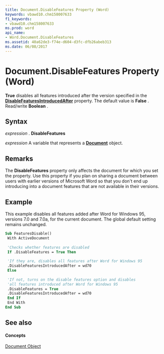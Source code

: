 ```yaml
---
title: Document.DisableFeatures Property (Word)
keywords: vbawd10.chm158007633
f1_keywords:
- vbawd10.chm158007633
ms.prod: word
api_name:
- Word.Document.DisableFeatures
ms.assetid: 40a62de3-f74e-d604-d3fc-dfb26abeb313
ms.date: 06/08/2017
---
```



# Document.DisableFeatures Property (Word)

 **True** disables all features introduced after the version specified in the **[DisableFeaturesIntroducedAfter](document-disablefeaturesintroducedafter-property-word.md)** property. The default value is **False** . Read/write **Boolean** .


## Syntax

 _expression_ . **DisableFeatures**

 _expression_ A variable that represents a **[Document](document-object-word.md)** object.


## Remarks

The **DisableFeatures** property only affects the document for which you set the property. Use this property if you plan on sharing a document between users with earlier versions of Microsoft Word so that you don't end up introducing into a document features that are not available in their versions.


## Example

This example disables all features added after Word for Windows 95, versions 7.0 and 7.0a, for the current document. The global default setting remains unchanged.


```vb
Sub FeaturesDisable() 
 With ActiveDocument 
 
 'Checks whether features are disabled 
 If .DisableFeatures = True Then 
 
 'If they are, disables all features after Word for Windows 95 
 .DisableFeaturesIntroducedAfter = wd70 
 Else 
 
 'If not, turns on the disable features option and disables 
 'all features introduced after Word for Windows 95 
 .DisableFeatures = True 
 .DisableFeaturesIntroducedAfter = wd70 
 End If 
 End With 
End Sub
```


## See also


#### Concepts


[Document Object](document-object-word.md)

